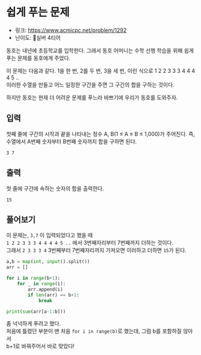 # 쉽게 푸는 문제

- 링크: https://www.acmicpc.net/problem/1292
- 난이도: 🥈실버 4티어

동호는 내년에 초등학교를 입학한다. 그래서 동호 어머니는 수학 선행 학습을 위해 쉽게 푸는 문제를 동호에게 주었다.  

이 문제는 다음과 같다. 1을 한 번, 2를 두 번, 3을 세 번, 이런 식으로 1 2 2 3 3 3 4 4 4 4 5 ..  
이러한 수열을 만들고 어느 일정한 구간을 주면 그 구간의 합을 구하는 것이다.  

하지만 동호는 현재 더 어려운 문제를 푸느라 바쁘기에 우리가 동호를 도와주자.  

## 입력

첫째 줄에 구간의 시작과 끝을 나타내는 정수 A, B(1 ≤ A ≤ B ≤ 1,000)가 주어진다. 즉, 수열에서 A번째 숫자부터 B번째 숫자까지 합을 구하면 된다.

```
3 7
```

## 출력

첫 줄에 구간에 속하는 숫자의 합을 출력한다.

```
15
```

## 풀어보기

이 문제는, `3,7` 이 입력되었다고 했을 때  
`1 2 2 3 3 3 4 4 4 4 5 ..` 에서 3번째자리부터 7번째까지 더하는 것이다.  
그래서 `2 3 3 3 4` 3번째부터 7번째자리까지 가져오면 이러하고 더하면 `15`가 된다.  
  
```python
a,b = map(int, input().split())
arr = []

for i in range(b+1):
    for _ in range(i):
        arr.append(i)
        if len(arr) == b+1:
            break

print(sum(arr[a-1:b]))
```

좀 넉넉하게 푸려고 했다.  
처음에 틀렸던 부분이 맨 처음 `for i in range(b)`로 했는데, 그럼 b를 포함하질 않아서  
b+1로 바꿔주어서 바로 맞았다!
